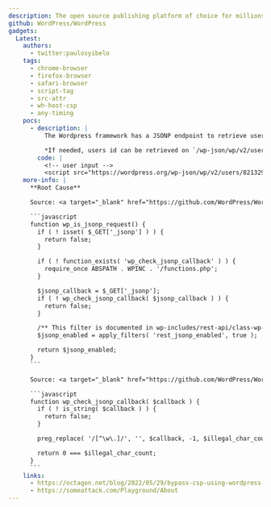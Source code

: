```yaml
---
description: The open source publishing platform of choice for millions of websites worldwide—from creators and small businesses to enterprises.
github: WordPress/WordPress
gadgets:
  Latest:
    authors:
      - twitter:paulosyibelo
    tags:
      - chrome-browser
      - firefox-browser
      - safari-browser
      - script-tag
      - src-attr
      - wh-host-csp
      - any-timing
    pocs:
      - description: |
          The Wordpress framework has a JSONP endpoint to retrieve user data on `/wp-json/wp/v2/users/[id]?_jsonp=functionName`. This JSONP returns a `200 OK` only if the user `[id]` exists (This is mandatory for a script to load). The only restriction is that the `_jsonp` parameter must match `/[^\w\.]/`. This is enough to perform a [SOME](https://someattack.com/Playground/About) attack.

          *If needed, users id can be retrieved on `/wp-json/wp/v2/users`.*
        code: |
          <!-- user input -->
          <script src="https://wordpress.org/wp-json/wp/v2/users/8213290?_jsonp=alert"></script>
    more-info: |
      **Root Cause**

      Source: <a target="_blank" href="https://github.com/WordPress/WordPress/blob/a1c733124b07c201d43e3f29524db6c8b0bc0f56/wp-includes/load.php#L1933">https://github.com/WordPress/WordPress/blob/a1c733124b07c201d43e3f29524db6c8b0bc0f56/wp-includes/load.php#L1933</a>

      ```javascript
      function wp_is_jsonp_request() {
        if ( ! isset( $_GET['_jsonp'] ) ) {
          return false;
        }

        if ( ! function_exists( 'wp_check_jsonp_callback' ) ) {
          require_once ABSPATH . WPINC . '/functions.php';
        }

        $jsonp_callback = $_GET['_jsonp'];
        if ( ! wp_check_jsonp_callback( $jsonp_callback ) ) {
          return false;
        }

        /** This filter is documented in wp-includes/rest-api/class-wp-rest-server.php */
        $jsonp_enabled = apply_filters( 'rest_jsonp_enabled', true );

        return $jsonp_enabled;
      }
      ```

      Source: <a target="_blank" href="https://github.com/WordPress/WordPress/blob/a1c733124b07c201d43e3f29524db6c8b0bc0f56/wp-includes/functions.php#L4629">https://github.com/WordPress/WordPress/blob/a1c733124b07c201d43e3f29524db6c8b0bc0f56/wp-includes/functions.php#L4629</a>

      ```javascript
      function wp_check_jsonp_callback( $callback ) {
        if ( ! is_string( $callback ) ) {
          return false;
        }

        preg_replace( '/[^\w\.]/', '', $callback, -1, $illegal_char_count );

        return 0 === $illegal_char_count;
      }
      ```
    links:
      - https://octagon.net/blog/2022/05/29/bypass-csp-using-wordpress-by-abusing-same-origin-method-execution/
      - https://someattack.com/Playground/About
---
```

